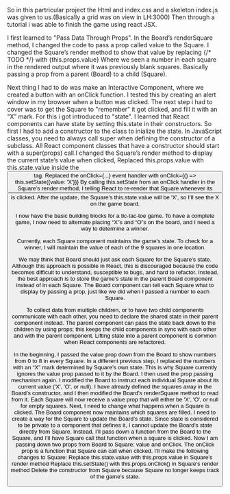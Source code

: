 So in this partricular project the Html and index.css and a skeleton index.js was given to us.(Basically a grid was on view in LH:3000) Then through a tutorial i was able to finish the game using react JSX.

I first learned to "Pass Data Through Props". In the Board’s renderSquare method, I changed the code to pass a prop called value to the Square. I changed the Square’s render method to show that value by replacing {/* TODO */} with {this.props.value} Where we seen a number in each square in the rendered output where it was previously blank squares. Basically passing a prop from a parent (Board) to a child (Square).

Next thing I had to do was make an Interactive Component, where we created a button with an onClick function. I tested this by creating an alert window in my browser when a button was clicked. The next step i had to cover was to get the Square to "remember" it got clicked, and fill it with an “X” mark. For this i got introduced to "state". I learned that React components can have state by setting this.state in their constructors. So first I had to add a constructor to the class to inialize the state. In JavaScript classes, you need to always call super when defining the constructor of a subclass. All React component classes that have a constructor should start with a super(props) call.I changed the Square’s render method to display the current state’s value when clicked, Replaced this.props.value with this.state.value inside the <button> tag. Replaced the onClick={...} event handler with onClick={() => this.setState({value: 'X'})} By calling this.setState from an onClick handler in the Square’s render method, I telling React to re-render that Square whenever its <button> is clicked. After the update, the Square’s this.state.value will be 'X', so I’ll see the X on the game board.

I now have the basic building blocks for a tic-tac-toe game. To have a complete game, I now need to alternate placing “X”s and “O”s on the board, and I need a way to determine a winner.

Currently, each Square component maintains the game’s state. To check for a winner, I will maintain the value of each of the 9 squares in one location.

We may think that Board should just ask each Square for the Square’s state. Although this approach is possible in React, this is discouraged because the code becomes difficult to understand, susceptible to bugs, and hard to refactor. Instead, the best approach is to store the game’s state in the parent Board component instead of in each Square. The Board component can tell each Square what to display by passing a prop, just like we did when I passed a number to each Square.

To collect data from multiple children, or to have two child components communicate with each other, you need to declare the shared state in their parent component instead. The parent component can pass the state back down to the children by using props; this keeps the child components in sync with each other and with the parent component. Lifting state into a parent component is common when React components are refactored.

In the beginning, I passed the value prop down from the Board to show numbers from 0 to 8 in every Square. In a different previous step, I replaced the numbers with an “X” mark determined by Square’s own state. This is why Square currently ignores the value prop passed to it by the Board. I then used the prop passing mechanism again. I modified the Board to instruct each individual Square about its current value ('X', 'O', or null). I have already defined the squares array in the Board’s constructor, and I then modified the Board’s renderSquare method to read from it. Each Square will now receive a value prop that will either be 'X', 'O', or null for empty squares. Next, I need to change what happens when a Square is clicked. The Board component now maintains which squares are filled. I need to create a way for the Square to update the Board’s state. Since state is considered to be private to a component that defines it, I cannot update the Board’s state directly from Square. Instead, I’ll pass down a function from the Board to the Square, and I’ll have Square call that function when a square is clicked. Now I am passing down two props from Board to Square: value and onClick. The onClick prop is a function that Square can call when clicked. I’ll make the following changes to Square:
Replace this.state.value with this.props.value in Square’s render method
Replace this.setState() with this.props.onClick() in Square’s render method
Delete the constructor from Square because Square no longer keeps track of the game’s state.